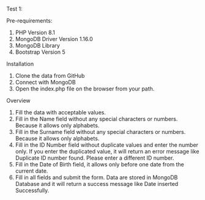 Test 1:

Pre-requirements:
1. PHP Version 8.1
2. MongoDB Driver Version 1.16.0
3. MongoDB Library
4. Bootstrap Version 5

Installation
1. Clone the data from GitHub
2. Connect with MongoDB
3. Open the index.php file on the browser from your path.

Overview
1. Fill the data with acceptable values.
2. Fill in the Name field without any special characters or numbers. Because it allows only alphabets.
3. Fill in the Surname field without any special characters or numbers. Because it allows only alphabets.
4. Fill in the ID Number field without duplicate values and enter the number only. If you enter the duplicated 
   value, it will return an error message like Duplicate ID number found. Please enter a different ID number.
5. Fill in the Date of Birth field, it allows only before one date from the current date.
6. Fill in all fields and submit the form. Data are stored in MongoDB Database and it will return a success 
   message like Date inserted Successfully. 
